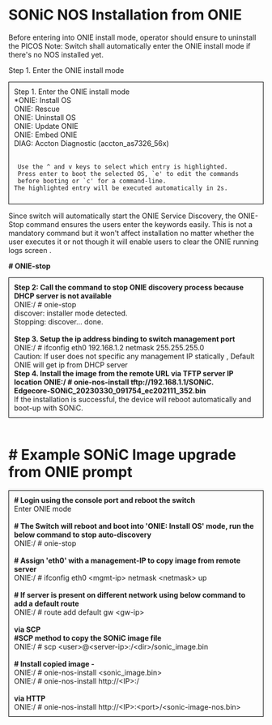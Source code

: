 # <b> SONiC NOS Installation from ONIE  </b>
Before entering into ONIE install mode, operator should ensure to uninstall the PICOS
Note: Switch shall automatically enter the ONIE install mode if there's no NOS installed yet.

Step 1. Enter the ONIE install mode

<div style="border: 1px solid black; padding: 10px;">
Step 1. Enter the ONIE install mode<br>
</ve>
*ONIE: Install OS <br>                                                   
 ONIE: Rescue <br>                                                         	
 ONIE: Uninstall OS<br>                                                     	
 ONIE: Update ONIE <br>                                                     	
 ONIE: Embed ONIE  <br>                                                     	
 DIAG: Accton Diagnostic (accton_as7326_56x) <br>
 </br>                          	
                                                                        	
     Use the ^ and v keys to select which entry is highlighted.
     Press enter to boot the selected OS, `e' to edit the commands
     before booting or `c' for a command-line.
    The highlighted entry will be executed automatically in 2s.

</div>

Since switch will automatically start the ONIE Service Discovery, the ONIE-Stop command ensures the  users enter the keywords  easily. This is not a mandatory  command but it  won't affect installation no matter whether the user executes it or not though   it will enable users  to clear the ONIE running logs screen .  

<b># ONIE-stop</b>

<div style="border: 1px solid black; padding: 10px;">
<b>Step 2: Call the command to stop ONIE discovery process because DHCP server is not available</b> <br>
ONIE:/ # onie-stop<br>
discover: installer mode detected.<br>
Stopping: discover... done.<br>
</br>
<b>Step 3. Setup the ip address binding to switch management port</b><br>
ONIE:/ # ifconfig eth0 192.168.1.2 netmask 255.255.255.0<br>
Caution: If user does not specific any management IP statically , Default ONIE  will get ip from DHCP server <br>
<b>Step 4. Install the image from the remote URL via TFTP server IP location 
ONIE:/ # onie-nos-install tftp://192.168.1.1/SONiC.<br>Edgecore-SONiC_20230330_091754_ec202111_352.bin</b><br>
If the installation is successful, the device will reboot automatically and boot-up with SONiC.
</div>
<br>

# <b>\# Example SONiC Image upgrade from ONIE prompt </b>

<div style="border: 1px solid black; padding: 10px;">
<b># Login using the console port and reboot the switch</b><br>
Enter ONIE mode<br>
</br>
<b># The Switch will reboot and boot into 'ONIE: Install OS' mode, run the below command to stop auto-discovery</b><br>
 ONIE:/ # onie-stop<br>
</br>
<b># Assign 'eth0' with a management-IP to copy image from remote server</b><br>
ONIE:/ # ifconfig eth0 &lt;mgmt-ip> netmask &lt;netmask> up<br>
</br>
<b># If server is present on different network using below command to add a default route</b><br>
ONIE:/ # route add default gw &lt;gw-ip><br>
</br>
<b>via SCP</b> <Br>
<b>#SCP method to copy the SONiC  image file</b><br>
ONIE:/ # scp &lt;user>@&lt;server-ip>:/&lt;dir>/sonic_image.bin<br>
</br>
<b># Install copied image -</b><br>
ONIE:/ # onie-nos-install &lt;sonic_image.bin><Br>
ONIE:/ # onie-nos-install http://&lt;IP>:<port>/<sonic_image.bin><Br>
<br>
<b>via HTTP</b><Br>
ONIE:/ # onie-nos-install http://&lt;IP>:&lt;port>/&lt;sonic-image-nos.bin>
</div>
